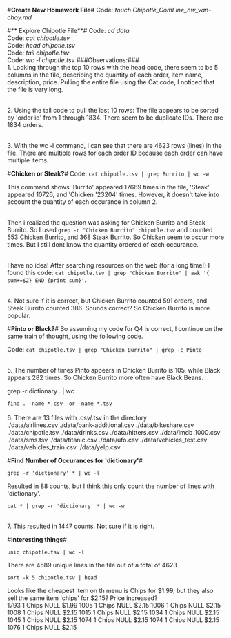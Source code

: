 #**Create New Homework File**#
Code: _touch Chipotle_ComLine_hw_van-choy.md_

#** Explore Chipotle File**#
Code: _cd data_
<br>
Code: _cat chipotle.tsv_
<br>Code: _head chipotle.tsv_ 
<br>
Code: _tail chipotle.tsv_
<br>
Code: _wc -l chipotle.tsv_
###Observations:###
<br> 1. Looking through the top 10 rows with the head code,  there seem to be 5 columns in the file, describing the quantity of each order, item name, description, price. Pulling the entire file using the Cat code, I noticed that the file is very long. 

<br> 2. Using the tail code to pull the last 10 rows: The file appears to be sorted by 'order id' from 1 through 1834. There seem to be duplicate IDs. There are 1834 orders.

<br> 3. With the wc -l command, I can see that there are 4623 rows (lines) in the file. There are multiple rows for each order ID because each order can have multiple items.

#**Chicken or Steak?**#
Code: ``cat chipotle.tsv | grep Burrito | wc -w``

This command shows 'Burrito' appeared 17669 times in the file, 'Steak' appeared 10726, and 'Chicken '23204' times. However, it doesn't take into account the quantity of each occurance in column 2.

<br> Then i realized the question was asking for Chicken Burrito and Steak Burrito. So I used ``grep -c "Chicken Burrito" chipotle.tsv`` and counted 553 Chicken Burrito, and 368 Steak Burrito. So Chicken seem to occur more times. But I still dont know the quantity ordered of each occurance.

<br> I have no idea! After searching resources on the web (for a long time!) I found this code: ``cat chipotle.tsv | grep "Chicken Burrito" | awk '{ sum+=$2} END {print sum}'``. 

<br> 4. Not sure if it is correct, but Chicken Burrito counted 591 orders, and Steak Burrito counted 386. Sounds correct? So Chicken Burrito is more popular.

#**Pinto or Black?**#
So assuming my code for Q4 is correct, I continue on the same train of thought, using the following code.

Code: ``cat chipotle.tsv | grep "Chicken Burrito" | grep -c Pinto``

<br> 5. The number of times Pinto appears in Chicken Burrito is 105, while Black appears 282 times. So Chicken Burrito more often have Black Beans.

grep -r dictionary . | wc

``find . -name *.csv -or -name *.tsv``
<br>
<br> 6. There are 13 files with .csv/.tsv in the directory
<br>
./data/airlines.csv
./data/bank-additional.csv
./data/bikeshare.csv
./data/chipotle.tsv
./data/drinks.csv
./data/hitters.csv
./data/imdb_1000.csv
./data/sms.tsv
./data/titanic.csv
./data/ufo.csv
./data/vehicles_test.csv
./data/vehicles_train.csv
./data/yelp.csv


#**Find Number of Occurances for 'dictionary'**#

``grep -r 'dictionary' * | wc -l``

Resulted in 88 counts, but I think this only count the number of lines with 'dictionary'.

`cat * | grep -r 'dictionary' * | wc -w`

<br> 7. This resulted in 1447 counts. Not sure if it is right.

#**Interesting things**#

`uniq chipotle.tsv | wc -l`

There are 4589 unique lines in the file out of a total of 4623

``sort -k 5 chipotle.tsv | head``

Looks like the cheapest item on th menu is Chips for $1.99, but they also sell the same item 'chips' for $2.15? Price increased?
<br>
1793	1	Chips	NULL	$1.99 
1005	1	Chips	NULL	$2.15 
1006	1	Chips	NULL	$2.15 
1008	1	Chips	NULL	$2.15 
1015	1	Chips	NULL	$2.15 
1034	1	Chips	NULL	$2.15 
1045	1	Chips	NULL	$2.15 
1074	1	Chips	NULL	$2.15 
1074	1	Chips	NULL	$2.15 
1076	1	Chips	NULL	$2.15 
